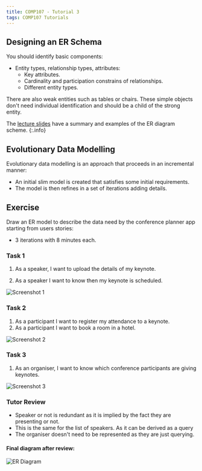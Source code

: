 ```yaml
---
title: COMP107 - Tutorial 3
tags: COMP107 Tutorials
---
```

## Designing an ER Schema
You should identify basic components:

* Entity types, relationship types, attributes:
	* Key attributes.
	* Cardinality and participation constrains of relationships.
	* Different entity types. 
	
There are also weak entities such as tables or chairs. These simple objects don't need individual identification and should be a child of the strong entity.

The [lecture slides](.pdf) have a summary and examples of the ER diagram scheme.
{:.info}

## Evolutionary Data Modelling

Evolutionary data modelling is an approach that proceeds in an incremental manner:

* An initial slim model is created that satisfies some initial requirements.
* The model is then refines in a set of iterations adding details.

## Exercise
Draw an ER model to describe the data need by the conference planner app starting from users stories:

* 3 iterations with 8 minutes each.

### Task 1
1. As a speaker, I want to upload the details of my keynote.

1. As a speaker I want to know then my keynote is scheduled.

![Screenshot 1]({{site.baseurl}}/assets/COMP107/Tutorials/2020-11-20-1.png)

### Task 2
1. As a participant I want to register my attendance to a keynote.
1. As a participant I want to book a room in a hotel.

![Screenshot 2]({{site.baseurl}}/assets/COMP107/Tutorials/2020-11-20-2.png)

### Task 3
1. As an organiser, I want to know which conference participants are giving keynotes.

![Screenshot 3]({{site.baseurl}}/assets/COMP107/Tutorials/2020-11-20-3.png)

### Tutor Review
* Speaker or not is redundant as it is implied by the fact they are presenting or not.
* This is the same for the list of speakers. As it can be derived as a query
* The organiser doesn't need to be represented as they are just querying.

#### Final diagram after review:

![ER Diagram]({{site.baseurl}}/assets/COMP107/Tutorials/2020-11-20-4.png)
